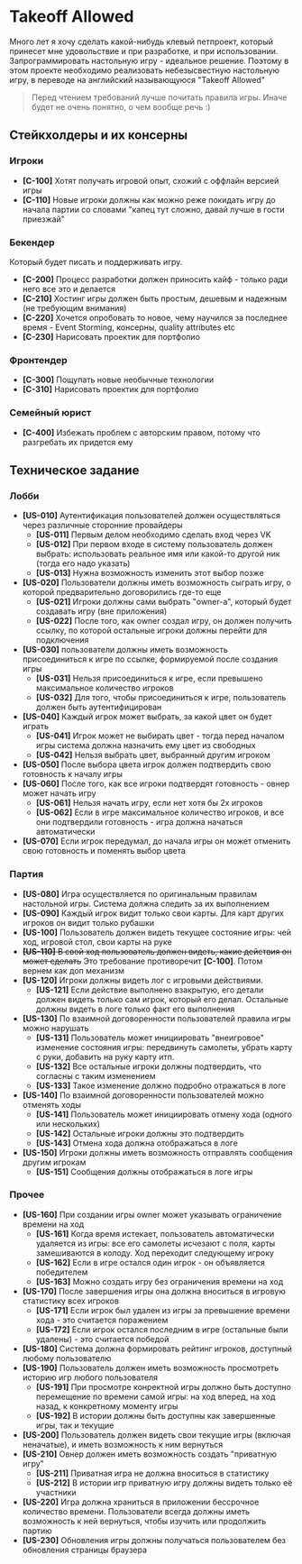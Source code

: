 # Takeoff Allowed
Много лет я хочу сделать какой-нибудь клевый петпроект, который принесет мне удовольствие и при разработке, и при использовании. Запрограммировать настольную игру - идеальное решение. Поэтому в этом проекте необходимо реализовать небезысвестную настольную игру, в переводе на английский называющуюся "Takeoff Allowed"

> Перед чтением требований лучше почитать правила игры. Иначе будет не очень понятно, о чем вообще речь :)
## Стейкхолдеры и их консерны
### Игроки
* **[C-100]** Хотят получать игровой опыт, схожий с оффлайн версией игры
* **[C-110]** Новые игроки должны как можно реже покидать игру до начала партии со словами "капец тут сложно, давай лучше в гости приезжай"
### Бекендер
Который будет писать и поддерживать игру.
* **[C-200]** Процесс разработки должен приносить кайф - только ради него все это и делается
* **[C-210]** Хостинг игры должен быть простым, дешевым и надежным (не требующим внимания)
* **[C-220]** Хочется опробовать то новое, чему научился за последнее время - Event Storming, консерны, quality attributes etc
* **[C-230]** Нарисовать проектик для портфолио
### Фронтендер
* **[C-300]** Пощупать новые необычные технологии
* **[C-310]** Нарисовать проектик для портфолио
### Семейный юрист
* **[C-400]** Избежать проблем с авторским правом, потому что разгребать их придется ему

## Техническое задание
### Лобби
* **[US-010]** Аутентификация пользователей должен осуществляться через различные сторонние провайдеры
  * **[US-011]** Первым делом необходимо сделать вход через VK
  * **[US-012]** При первом входе в систему пользователь должен выбрать: использовать реальное имя или какой-то другой ник (тогда его надо указать)
  * **[US-013]** Нужна возможность изменить этот выбор позже
* **[US-020]** Пользователи должны иметь возможность сыграть игру, о которой предварительно договорились где-то еще
  * **[US-021]** Игроки должны сами выбрать "owner-а", который будет создавать игру (вне приложения)
  * **[US-022]** После того, как owner создал игру, он должен получить ссылку, по которой остальные игроки должны перейти для подключения
* **[US-030]** пользователи должны иметь возможность присоединиться к игре по ссылке, формируемой после создания игры
  * **[US-031]** Нельзя присоединиться к игре, если превышено максимальное количество игроков
  * **[US-032]** Для того, чтобы присоединиться к игре, пользователь должен быть аутентифицирован
* **[US-040]** Каждый игрок может выбрать, за какой цвет он будет играть
  * **[US-041]** Игрок может не выбирать цвет - тогда перед началом игры система должна назначить ему цвет из свободных
  * **[US-042]** Нельзя выбрать цвет, выбранный другим игроком
* **[US-050]** После выбора цвета игрок должен подтвердить свою готовность к началу игры
* **[US-060]** После того, как все игроки подтвердят готовность - овнер может начать игру
  * **[US-061]** Нельзя начать игру, если нет хотя бы 2х игроков
  * **[US-062]** Если в игре максимальное количество игроков, и все они подтвердили готовность - игра должна начаться автоматически
* **[US-070]** Если игрок передумал, до начала игры он может отменить свою готовность и поменять выбор цвета

### Партия
* **[US-080]** Игра осуществляется по оригинальным правилам настольной игры. Система должна следить за их выполнением
* **[US-090]** Каждый игрок видит только свои карты. Для карт других игроков он видит только рубашки
* **[US-100]** Пользователь должен видеть текущее состояние игры: чей ход, игровой стол, свои карты на руке
* ~~**[US-110]** В свой ход пользователь должен видеть, какие действия он может сделать~~ Это требование противоречит **[C-100]**. Потом вернем как доп механизм 
* **[US-120]** Игроки должны видеть лог с игровыми действиями. 
  * **[US-121]** Если действие выполнено взакрытую, его детали должен видеть только сам игрок, который его делал. Остальные должны видеть в логе только факт его выполнения
* **[US-130]** По взаимной договоренности пользователей правила игры можно нарушать
  * **[US-131]** Пользователь может инициировать "внеигровое" изменение состояния игры: передвинуть самолеты, убрать карту с руки, добавить на руку карту итп.
  * **[US-132]** Все остальные игроки должны подтвердить, что согласны с таким изменением
  * **[US-133]** Такое изменение должно подробно отражаться в логе
* **[US-140]** По взаимной договоренности пользователей можно отменять ходы
  * **[US-141]** Пользователь может инициировать отмену хода (одного или нескольких)
  * **[US-142]** Остальные игроки должны это подтвердить
  * **[US-143]** Отмена хода должна отображаться в логе
* **[US-150]** Игроки должны иметь возможность отправлять сообщения другим игрокам
  * **[US-151]** Сообщения должны отображаться в логе игры

### Прочее
* **[US-160]** При создании игры owner может указывать ограничение времени на ход
  * **[US-161]** Когда время истекает, пользователь автоматически удаляется из игры: все его самолеты исчезают с поля, карты замешиваются в колоду. Ход переходит следующему игроку
  * **[US-162]** Если в игре остался один игрок - он объявляется победителем
  * **[US-163]** Можно создать игру без ограничения времени на ход
* **[US-170]** После завершения игры она должна вноситься в игровую статистику всех игроков
  * **[US-171]** Если игрок был удален из игры за превышение времени хода - это считается поражением
  * **[US-172]** Если игрок остался последним в игре (остальные были удалены) - это считается победой
* **[US-180]** Система должна формировать рейтинг игроков, доступный любому пользователю
* **[US-190]** Пользователь должен иметь возможность просмотреть историю игр любого пользователя
  * **[US-191]** При просмотре конректной игры должно быть доступно перемещение по времени самой игры: на ход вперед, на ход назад, к конкретному моменту игры
  * **[US-192]** В истории должны быть доступны как завершенные игры, так и текущие
* **[US-200]** Пользователь должен видеть свои текущие игры (включая неначатые), и иметь возможность к ним вернуться
* **[US-210]** Овнер должен иметь возможность создать "приватную игру"
  * **[US-211]** Приватная игра не должна вноситься в статистику
  * **[US-212]** В истории игр приватную игру должны видеть только её участники
* **[US-220]** Игра должна храниться в приложении бессрочное количество времени. Пользователи всегда должны иметь возможность к ней вернуться, чтобы изучить или продолжить партию
* **[US-230]** Обновления игры должны получаться пользователем без обновления страницы браузера